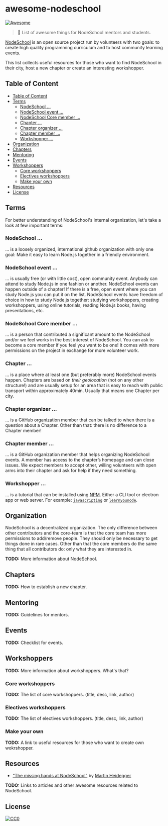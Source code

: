 # awesome-nodeschool

[![Awesome](https://cdn.rawgit.com/sindresorhus/awesome/d7305f38d29fed78fa85652e3a63e154dd8e8829/media/badge.svg)](https://github.com/sindresorhus/awesome)

> 🏫 List of awesome things for NodeSchool mentors and students.

[NodeSchool][nodeschool] is an open source project run by volunteers with two goals: to create high quality programming curriculum and to host community learning events.

This list collects useful resources for those who want to find NodeSchool in their city, host a new chapter or create an interesting workshopper.

## Table of Content

* [Table of Content](#table-of-content)
* [Terms](#terms)
  * [NodeSchool …](#nodeschool-)
  * [NodeSchool event …](#nodeschool-event-)
  * [NodeSchool Core member …](#nodeschool-core-member-)
  * [Chapter …](#chapter-)
  * [Chapter organizer …](#chapter-organizer-)
  * [Chapter member …](#chapter-member-)
  * [Workshopper …](#workshopper-)
* [Organization](#organization)
* [Chapters](#chapters)
* [Mentoring](#mentoring)
* [Events](#events)
* [Workshoppers](#workshoppers)
  * [Core workshoppers](#core-workshoppers)
  * [Electives workshoppers](#electives-workshoppers)
  * [Make your own](#make-your-own)
* [Resources](#resources)
* [License](#license)

## Terms

For better understanding of NodeSchool's internal organization, let's take a look at few important terms:

### NodeSchool …
… is a loosely organized, international github organization with only one goal: Make it easy to learn Node.js together in a friendly environment.

### NodeSchool event …

… is usually free (or with little cost), open community event. Anybody can attend to study Node.js in one fashion or another. NodeSchool events can happen outside of a chapter! If there is a free, open event where you can study Node.js you can put it on the list. NodeSchool events have freedom of choice in how to study Node.js together: studying workshoppers, creating workshoppers, using online tutorials, reading Node.js books, having presentations, etc.

### NodeSchool Core member …

… is a person that contributed a significant amount to the NodeSchool and/or we feel works in the best interest of NodeSchool. You can ask to become a core member if you feel you want to be one! It comes with more permissions on the project in exchange for more volunteer work.

### Chapter …

… is a place where at least one (but preferably more) NodeSchool events happen. Chapters are based on _their geolocation_ (not on any other structure!) and are usually setup for an area that is easy to reach with public transport within approximately 40min. Usually that means one Chapter per city.

### Chapter organizer …

… is a GitHub organization member that can be talked to when there is a question about a Chapter. Other than that: there is no difference to a Chapter member!

### Chapter member …

… is a GitHub organization member that helps organizing NodeSchool events. A member has access to the chapter’s homepage and can close issues. We expect members to accept other, willing volunteers with open arms into their chapter and ask for help if they need something.

### Workshopper …

… is a tutorial that can be installed using [NPM][npm]. Either a CLI tool or electron app or web server. For example: [`javascripting`][javascripting] or [`learnyounode`][learnyounode].

## Organization

NodeSchool is a decentralized organization. The only difference between other contributors and the core-team is that the core team has more permissions to add/remove people. They should only be necessary to get things done in rare cases. Other than that the core members do the same thing that all contributors do: only what they are interested in.

**TODO:** More information about NodeSchool.

## Chapters

**TODO:** How to establish a new chapter.

## Mentoring

**TODO:** Guidelines for mentors.

## Events

**TODO:** Checklist for events.

## Workshoppers

**TODO:** More information about workshoppers. What's that?

### Core workshoppers

**TODO:** The list of core workshoppers. (title, desc, link, author)

### Electives workshoppers

**TODO:** The list of electives workshoppers. (title, desc, link, author)

### Make your own

**TODO:** A link to useful resources for those who want to create own wokrshopper.

## Resources

* [“The missing hands at NodeSchool”](https://medium.com/@leichtgewicht/the-missing-hands-at-nodeschool-8999a90d33d1#.216d1xlgf) by [Martin Heidegger](https://github.com/martinheidegger)

**TODO:** Links to articles and other awesome resources related to NodeSchool.

## License

[![CC0](http://mirrors.creativecommons.org/presskit/buttons/88x31/svg/cc-zero.svg)](https://creativecommons.org/publicdomain/zero/1.0/)

<!-- References -->

[nodeschool]: http://nodeschool.io/
[npm]: https://npmjs.org
[javascripting]: https://www.github.com/sethvincent/javascripting
[learnyounode]: https://www.github.com/workshopper/learnyounode
